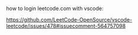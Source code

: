 how to login leetcode.com with vscode:

https://github.com/LeetCode-OpenSource/vscode-leetcode/issues/478#issuecomment-564757098